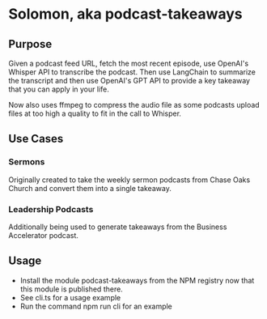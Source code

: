 # Solomon, aka podcast-takeaways

## Purpose
Given a podcast feed URL, fetch the most recent episode, use OpenAI's Whisper API to transcribe the podcast.
Then use LangChain to summarize the transcript and then use OpenAI's GPT API to provide a key takeaway that you can apply in your life. 

Now also uses ffmpeg to compress the audio file as some podcasts upload files at too high a quality to fit in the call to Whisper.

## Use Cases
### Sermons
Originally created to take the weekly sermon podcasts from Chase Oaks Church and convert them into a single takeaway. 

### Leadership Podcasts
Additionally being used to generate takeaways from the Business Accelerator podcast. 	

## Usage
- Install the module podcast-takeaways from the NPM registry now that this module is published there. 
- See cli.ts for a usage example
- Run the command npm run cli for an example

